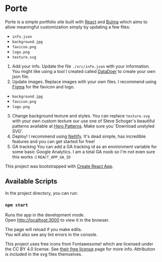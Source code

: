 # Porte

Porte is a simple portfolio site built with [React](https://reactjs.org/) and [Bulma](https://bulma.io/documentation/) which aims to allow meaningful customization simply by updating a few files:
- `info.json`
- `background.jpg`
- `favicon.png`
- `logo.png`
- `texture.svg`

1. Add your info.
Update the file `./src/info.json` with your information. You might like using a tool I created called [DataDoer](https://datadoer.app/) to create your own json file.
2. Update images.
Replace images with your own files. I recommend using [Figma](https://www.figma.com) for the favicon and logo.
- `background.jpg`
- `favicon.png`
- `logo.png`
3. Change background texture and styles.
You can replace `texture.svg` with your own custom texture our use one of Steve Schoger's beautiful patterns available at [Hero Patterns](https://www.heropatterns.com/). Make sure you 'Download unstyled SVG'.
5. Deploy!
I recommend using [Netlify](https://www.netlify.com/). It's dead simple, has incredible features and you can get started for free!
6. GA tracking
You can add a GA tracking id as an environment variable for some basic Google Analytics. I am a total GA noob so I'm not even sure this works :(
`REACT_APP_GA_ID`

This project was bootstrapped with [Create React App](https://github.com/facebook/create-react-app).

## Available Scripts

In the project directory, you can run:

### `npm start`

Runs the app in the development mode.<br>
Open [http://localhost:3000](http://localhost:3000) to view it in the browser.

The page will reload if you make edits.<br>
You will also see any lint errors in the console.

This project uses free icons from Fontawesome! which are licensed under the CC BY 4.0 license. See [their free license](https://fontawesome.com/license/free) page for more info. Attribution is included in the svg files themselves.
